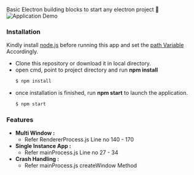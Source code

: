 
Basic Electron building blocks to start any electron project   :grimacing:
![Application Demo](src/asset/app_dmo.gif)


### Installation  
Kindly install [node.js](https://nodejs.org/en/download/) before running this app and set the 
[path Variable](https://stackoverflow.com/questions/27864040/fixing-npm-path-in-windows-8-and-10/27864331) Accordingly.

* Clone this repository or download it in local directory.
* open cmd, point to  project directory and  run **npm install** 
  ```bash
  $ npm install 
  ```
* once installation is finished, run **npm start** to launch the application.
  ```bash
  $ npm start
  ```

### Features
  * **Multi Window :**
    * Refer RendererProcess.js Line no 140 - 170 
  * **Single Instance App :**
    * Refer mainProcess.js Line no 27 - 34 
  * **Crash Handling :**
    * Refer mainProcess.js createWindow Method 
